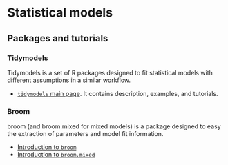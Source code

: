# Statistical models


## Packages and tutorials

### Tidymodels

Tidymodels is a set of R packages designed to fit statistical models with different assumptions in a similar workflow.

- [`tidymodels` main page](https://www.tidymodels.org/). It contains description, examples, and tutorials.

### Broom

broom (and broom.mixed for mixed models) is a package designed to easy the extraction of parameters and model fit information.

- [Introduction to `broom`](https://cran.r-project.org/web/packages/broom/vignettes/broom.html)
- [Introduction to `broom.mixed`](https://cran.r-project.org/web/packages/broom.mixed/vignettes/broom_mixed_intro.html)
